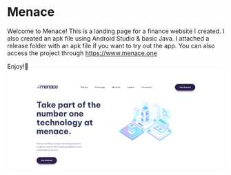 # Menace

Welcome to Menace! This is a landing page for a finance website I created. I also created an apk file using Android Studio & basic Java. I attached a release folder with an apk file if you want to try out the app. You can also access the project through https://www.menace.one

Enjoy!👋
![Model](https://github.com/JPereyra7/Menace/blob/main/img/menace-scrsh.png)